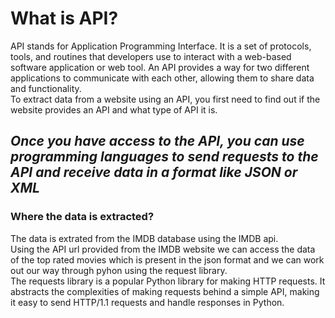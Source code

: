 # What is API?
API stands for Application Programming Interface. It is a set of protocols, tools, and routines that developers use to interact with a web-based software application or web tool. An API provides a way for two different applications to communicate with each other, allowing them to share data and functionality.<br/>
To extract data from a website using an API, you first need to find out if the website provides an API and what type of API it is.<br/>

<i>Once you have access to the API, you can use programming languages to send requests to the API and receive data in a format like JSON or XML</i>
-----
### Where the data is extracted?
The data is extrated from the IMDB database using the IMDB api.</br> 
Using the API url provided from the IMDB website we can access the data of the top rated movies which is present in the json format and we can work out our way through pyhon using the request library.</br>
The requests library is a popular Python library for making HTTP requests. It abstracts the complexities of making requests behind a simple API, making it easy to send HTTP/1.1 requests and handle responses in Python.
